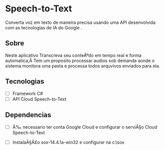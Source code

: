 
# Speech-to-Text

Converta voz em texto de maneira precisa usando uma API desenvolvida com as tecnologias de IA do Google .  

##  Sobre 
Neste aplicativo Transcreva seu conteÃºdo em tempo real e forma automatica,Â Tem um proposito processar audios sob demanda aonde o sistema monitora uma pasta
e processa todos arquvivos enviados para ela.


##  Tecnologias

-   [ ] Framework C#
- 	[ ] API Cloud Speech-to-Text

##  Dependencias

-   [ ] Ã‰ necessario ter conta Google Cloud e configurar o serviÃ§o Cloud Speech-to-Text
- 	[ ] InstalaÃ§Ã£o sox-14.4.1a-win32 e configurar na c:\sox

